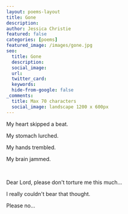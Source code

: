 ```yaml
---
layout: poems-layout
title: Gone
description: 
author: Jessica Christie
featured: false
categories: [poems]
featured_image: /images/gone.jpg
seo:
  title: Gone
  description: 
  social_image:
  url:
  twitter_card:
  keywords:
  hide-from-google: false
_comments:
  title: Max 70 characters
  social_image: landscape 1200 x 600px
---
```

My heart skipped a beat.

My stomach lurched.

My hands trembled.

My brain jammed.

&nbsp;

Dear Lord, please don't torture me this much...

I really couldn't bear that thought.

Please no...

&nbsp;
